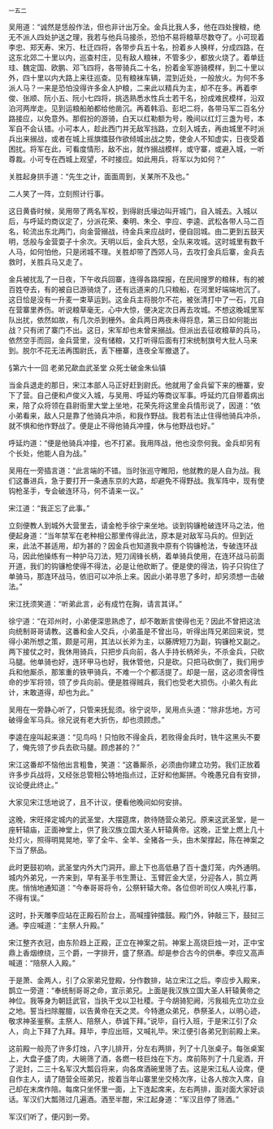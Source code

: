     一五二 

   吴用道：“诚然是恁般作法，但也非计出万全。金兵比我人多，他在四处搜粮，绝无不派人四处护送之理，我若与他兵马接杀，恐怕不易将粮草尽数夺了。小可现着李忠、郑天寿、宋万、杜迁四将，各带步兵五十名，扮着乡人换样，分成四路，在这东北郊二十里以内，巡查村庄，见有敌人粮袜，不管多少，都放火烧了。着单廷珪、魏定国、欧鹏、邓飞四将，各带骑兵二十名，扮着金军游骑模样，到二十里以外，四十里以内大路上来往巡查。见有粮袜车辆，混到近处，一般放火。为何不多派人马？一来是恐怕没得许多金人护粮，二来此以精兵为主，却不在多。再着李俊、张顺、阮小五、阮小七四将，挑选熟悉水性兵士若干名，扮成难民模样，沿双泊河两岸走。见到运粮船舶都给他凿沉。再着韩滔、彭圯二将，各带马军二百名分路接应，以免意外。那假扮的游骑，白天以红勒额为号，晚间以红灯三盏为号，本军自不会认错。小可本人，趁此西门并无敌军挡路，立刻入城去，再由城里不时派兵出来搦战，或者在城上摇旗擂鼓作欲倾城出战之势，使金人不知虚实，日夜受着困扰。将军在此，可看度情形，敌不出，就作搦战模样，或守寨，或避入城，一听尊裁。小可专在西城上观望，不时接应。如此用兵，将军以为如何？”

   关胜起身拱手道：“先生之计，面面周到，关某所不及也。”

   二人笑了一阵，立刻照计行事。

   这日黄昏时候，吴用带了两名军校，到得尉氏壕边叫开城门，自入城去。入城以后，与呼延灼商议定了，分派花荣、秦明、朱仝、李应、李逵、武松各带人马二百名，轮流出东北两门，向金营搦战，待金兵来应战时，便自回城。由二更到五鼓天明，恁般与金营耍子十余次。天明以后，金兵大怒，全队来攻城。这时城里有数千人马，如何怕他，只是闭城不理。关胜却带了西郊人马，去攻打金兵后寨，金兵去救时，关胜兵马又走了。

   金兵被扰乱了一日夜，下午收兵回寨，连得各路探报，在民间搜罗的粮秣，有的被百姓夺去，有的被自已游骑烧了，还有远道来的几只粮船，在河里好端端地沉了。这日恰是没有一升麦一束草运到。这金兵主将脱尔不花，被张清打中了一石，兀自在营寨里养伤。听说粮草毫无，心中大惊，便决定次日再去攻城。不想这晚城里军队出扰，依然如故，有几次杀到栅外。金兵两日两夜未得将息，第三日如何能出战？只有闭了寨门不出。这日，宋军却也未曾来搦战。但派出去征收粮草的兵马，依然空手而回，金兵营里，没有储粮，又打听得后面有打宋统制旗号大批人马来到。脱尔不花无法再围尉氏，丢下栅寨，连夜全军撤退了。

   §第六十一回 老弟兄歃血武圣堂 众死士破金朱仙镇

   当金兵退走的那日，宋江本部人马正好赶到尉氏。他就用了金兵留下来的栅寨，安下了营。自己便和卢俊义入城，与吴用、呼延灼等商议军事。呼延灼兀自带着病出来，陪了众将领在县尉衙里大堂上坐地，花荣先将这里金兵情形说了，因道：“依小弟看来，敌人只是靠了他骑兵冲杀，和我作野战。我若有法止住得他骑兵冲杀，就不惧和他作野战了。便是止不得他骑兵冲撞，休与他野战也好。”

   呼延灼道：“便是他骑兵冲撞，也不打紧。我用阵战，他也没奈何我。金兵却另有个长处，他能人自为战。”

   吴用在一旁插言道：“此言端的不错。当时张巡守睢阳，他就教的是人自为战。我们这番进兵，急于要打开一条通东京的大路，却避免不得野战。我军阵中，现有使钩枪圣手，专会破连环马，何不请来一议。”

   宋江道：“我正忘了此事。”

   立刻便教人到城外大营里去，请金枪手徐宁来坐地。谈到钩镰枪破连环马之法，他便起身道：“当年禁军在老种相公那里传得此法，原本是对敌军马兵的。但到近来，此法不甚适用，却为甚的？因金兵也知道我中原有个钩镰枪法，专破连环战马，因此他操练有一种护马刀法，短刀阔锋长柄，着单骑兵使用，在连环战马前面开道，我们的钩镰枪使得不得法，必是让他砍断了。便是使的得法，钩子只钩住了单骑马，那连环战马，依旧可以冲杀上来。因此小弟寻思了多时，却另须想一击破法。”

   宋江抚须笑道：“听弟此言，必有成竹在胸，请言其详。”

   徐宁道：“在邓州时，小弟便深思熟虑了，却不敢断言使得也无？因此不曾把这法向统制哥哥请教。这番和金人交兵，小弟虽是不曾出马，听得出阵兄弟回来说，觉得小弟所想之策，颇是可用，其法以长斧为主，以藤牌短刀为副，钩镰枪又副之。两下接仗之时，我休用骑兵，只把步兵向前，各人手持长柄斧头，不杀金兵，只砍马腿。他单骑也好，连环甲马也好，我休管他，只是砍。只把马砍倒了，我们用步兵和他厮杀，那笨重的铁甲骑兵，不难一个个都活提了。却是一层，这必须舍得性命的步军将领，领了步兵向前。便是胜得贼兵，我们也受老大损伤。小弟久有此计，末敢道得，却也为此。”

   吴用在一旁静心听了，只管来抚髭须。徐宁说毕，吴用点头道：“除非恁地，方可破得金军马兵。徐兄说有老大折伤，却也须顾虑。”

   李逵在座叫起来道：“见鸟吗！只怕败不得金兵，若败得金兵时，铣牛这黑头不要了，俺先领了步兵去砍马腿。顾虑甚的？”

   宋江这番却不恼他出言粗鲁，笑道：“这番厮杀，必须由你建立功劳。我们正放着许多步兵战将，又经张总管相公特地指点过，正好和他厮拼。今晚愚兄自有安排，议论便此终止。”

   大家见宋江恁地说了，且不计议，便看他晚间如何安排。

   这晚，宋旺择定城内的武圣堂，大摆筵席，款待随营众弟兄。原来这武圣堂，是一座轩辕庙，正面神堂上，供了我汉族立国大圣人轩辕黄帝。这晚，正堂上燃上几十处灯火，照得明晃晃地，宰了全牛、全羊、全猪各一头，由木架撑起，陈在神案之下当了祭品。

   此时更鼓初响，武圣堂内外大门洞开。廊上下也高低悬了百十盏灯笼，内外通明。城内外弟兄，一齐来到，早有圣手书生萧让、玉臂匠金大坚，分迎各人，鹄立两庑。悄悄地通知道：“今奉哥哥将令，公祭轩辕大帝。各位但听司仪人唤礼行事，不得有误。”

   这时，扑天雕李应站在正殿石阶台上，高喊撞钟擂鼓。殿门外，钟敲三下，鼓挝三通。李应喊道：“主祭人升殿。”

   宋江整齐衣冠，由东阶趋上正殿，正立在神案之前。神案上高烧巨烛一对，正中宝鼎上香烟缭绕，三个爵，一字排开，盛了祭酒。却是参合古今的供奉。李应又高声喊道：“陪祭人入殿。”

   于是萧、金两人，引了众家弟兄登殿，分作数排，站立宋江之后。李应步入殿来，鹊立一旁道：“奉统制哥哥之命，宣示弟兄。上面是我汉族立国大圣人轩辕黄帝之神位。我等身为朝廷武官，当执干戈以卫社稷。于今胡骑犯阙，污我祖先立功立业之地。誓当扫除腥膻，以告黄帝在天之灵。今特邀众弟兄，恭祭圣人，以明心迹，敬求神圣鉴察。主祭人、陪祭人，恭诚下拜。”说毕，自行入班，于是宋江引了众人，向上下拜了九拜。拜毕，李应出班，又喊礼毕。宋江便引各弟兄到前殿上来。

   这前殿一般亮了许多灯烛，八字儿排开，分左右两排，列了十几张桌子。每张桌案上，大盘子盛了肉，大碗筛了酒，各燃一枝巨烛在下方。席前陈列了十几瓮酒，开了泥封，二三十名军汉大瓢舀将来，向各席酒碗里筛了去。这是宋江私人设席，便自作主人，请了随营全班弟兄，按着当年山寨里坐交椅次序，让各人按次入席，自己却在末席作陪。每席只坐怀里一面，上下连起席来，左右两排，面对面大家好谈话。军汉们大瓢筛过几遍酒。酒至半酣，宋江起身道：“军汉且停了筛酒。”

   军汉们听了，便闪到一旁。

